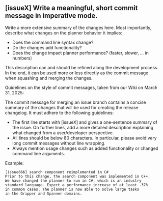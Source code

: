 [issueX] Write a meaningful, short commit message in imperative mode.
---

Write a more extensive summary of the changes here. Most importantly, describe what changes on the planner behavior it implies:
- Does the command line syntax change?
- Do the changes add functionality?
- Does the change impact planner performance? (faster, slower, ... in numbers)

This description can and should be refined along the development process. In the end, it can be used more or less directly as the commit message when squashing and merging the changes.

Guidelines on the style of commit messages, taken from our Wiki on March 31, 2025:

The commit message for merging an issue branch contains a concise summary of the changes that will be used for creating the release changelog. It must adhere to the following guidelines:

- The first line starts with [issueX] and gives a one-sentence summary of the issue. On further lines, add a more detailed description explaining what changed from a user/developer perspective.
- All lines should be below 80 characters. In particular, please avoid very long commit messages without line wrapping.
- Always mention usage changes such as added functionality or changed command line arguments.

Example:
```
[issue666] search component reimplemented in C#
Prior to this change, the search component was implemented in C++.
We have changed the planner to run in C#, which is an industry
standard language. Expect a performance increase of at least -37%
in common cases. The planner is now able to solve large tasks
in the Gripper and Spanner domains.
```
